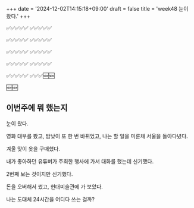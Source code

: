 +++
date = '2024-12-02T14:15:18+09:00'
draft = false
title = 'week48 눈이 왔다.'
+++

<!-- 
hugo new --kind weekly content/weekly/#.md
-->

✅✅✅✅✅
✅✅✅✅✅

✅✅✅✅✅
✅✅✅✅✅

✅✅✅✅✅
✅✅✅✅✅

✅✅✅✅✅
✅✅✅✅✅

✅✅✅✅✅
✅✅✅🆕🆕

🆕🆕

## 이번주에 뭐 했는지 
눈이 왔다. 

영화 대부를 봤고, 밤낮이 또 한 번 바뀌었고, 나는 할 일을 미룬채 서울을 돌아다녔다.

겨울 맞이 옷을 구매했다.

내가 좋아하던 유튜버가 주최한 행사에 가서 대화를 했는데 신기했다.

2번째 보는 것이지만 신기했다.

돈을 오버해서 썼고, 현대미술관에 가 보았다.

나는 도대체 24시간을 어디다 쓰는 걸까?